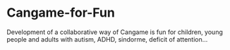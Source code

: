 # Cangame-for-Fun
Development of a collaborative way of Cangame is fun for children, young people and adults with autism, ADHD, sindorme, deficit of attention...
